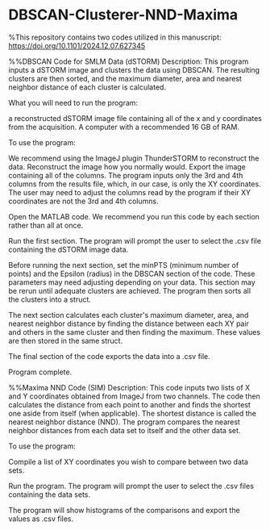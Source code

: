 # DBSCAN-Clusterer-NND-Maxima
%This repository contains two codes utilized in this manuscript: https://doi.org/10.1101/2024.12.07.627345


%%DBSCAN Code for SMLM Data (dSTORM)
Description: This program inputs a dSTORM image and clusters the data using DBSCAN. The resulting clusters are then sorted, and the maximum diameter, area and nearest neighbor distance of each cluster is calculated. 

What you will need to run the program:

a reconstructed dSTORM image file containing all of the x and y coordinates from the acquisition.
A computer with a recommended 16 GB of RAM.

To use the program:

We recommend using the ImageJ plugin ThunderSTORM to reconstruct the data. Reconstruct the image how you normally would. Export the image containing all of the columns. The program inputs only the 3rd and 4th columns from the results file, which, in our case, is only the XY coordinates. The user may need to adjust the columns read by the program if their XY coordinates are not the 3rd and 4th columns.

Open the MATLAB code. We recommend you run this code by each section rather than all at once.

Run the first section. The program will prompt the user to select the .csv file containing the dSTORM image data.

Before running the next section, set the minPTS (minimum number of points) and the Epsilon (radius) in the DBSCAN section of the code. These parameters may need adjusting depending on your data. This section may be rerun until adequate clusters are achieved. The program then sorts all the clusters into a struct.

The next section calculates each cluster's maximum diameter, area, and nearest neighbor distance by finding the distance between each XY pair and others in the same cluster and then finding the maximum. These values are then stored in the same struct.

The final section of the code exports the data into a .csv file. 

Program complete.

%%Maxima NND Code (SIM)
Description: This code inputs two lists of X and Y coordinates obtained from ImageJ from two channels. The code then calculates the distance from each point to another and finds the shortest one aside from itself (when applicable). The shortest distance is called the nearest neighbor distance (NND). The program compares the nearest neighbor distances from each data set to itself and the other data set. 

To use the program:

Compile a list of XY coordinates you wish to compare between two data sets. 

Run the program. The program will prompt the user to select the .csv files containing the data sets.

The program will show histograms of the comparisons and export the values as .csv files. 
